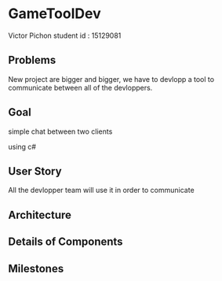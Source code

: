 # GameToolDev

Victor Pichon 
student id : 15129081


## Problems
New project are bigger and bigger, we have to devlopp a tool to communicate between all of the devloppers.

## Goal
simple chat between two clients 

using c#
## User Story
All the devlopper team will use it in order to communicate

## Architecture
## Details of Components
## Milestones